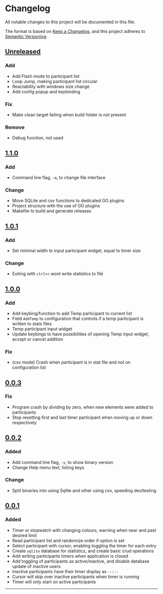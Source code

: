 # Changelog

All notable changes to this project will be documented in this file.

The format is based on [Keep a Changelog](https://keepachangelog.com/en/1.1.0/),
and this project adheres to [Semantic Versioning](https://semver.org/spec/v2.0.0.html).

## [Unreleased]

### Add

- Add Flash mode to participant list
- Loop Jump, making participant list circular
- Reactability with windows size change
- Add config popup and keybinding

### Fix

- Make clean target failing when build folder is not present

### Remove

- Debug function, not used

## [1.1.0]

### Add

- Command line flag, `-m`, to change file interface

### Change

- Move SQLite and csv functions to dedicated GO plugins
- Project structure with the use of GO plugins
- Makefile to build and generate releases

## [1.0.1]

### Add

- Set minimal width to input participant widget, equal to timer size

### Change

- Exiting with `ctrl+c` wont write statistics to file

## [1.0.0]

### Add

- Add keybing/function to add Temp participant to current list
- Field `AddTemp` to configuration that controls if a temp participant is written to stats files
- Temp participant input widget
- Update keybings to have possibilities of opening Temp input widget, accept or cancel addition

### Fix

- (csv mode) Crash when participant is in stat file and not on configuration list

## [0.0.3]

### Fix

- Program crash by dividing by zero, when new elements were added to participants
- Stop resetting first and last timer participant when moving up or down respectively

## [0.0.2]

### Added

- Add command line flag, `-v`, to show binary version
- Change Help menu text, listing keys

### Change

- Split binaries into using Sqlite and other using csv, speeding dev/testing

## [0.0.1]

### Added

- Timer or stopwatch with changing colours, warning when near and past desired limit
- Read participant list and randomize order if option is set
- Select participant with cursor, enabling toggling the timer for each entry
- Create `sqlite` database for statistics, and create basic crud operations
- Add writing participants timers when application is closed
- Add toggling of participants as active/inactive, and disable database update of inactive users
- Inactive participants have their timer display as `--:--`
- Cursor will skip over inactive participants when timer is running
- Timer will only start on active participants

---

[unreleased]: https://github.com/danielpafonso/daily-timer/compare/v1.1.0...HEAD
[1.1.0]: https://github.com/danielpafonso/daily-timer/releases/tag/v1.1.0
[1.0.1]: https://github.com/danielpafonso/daily-timer/releases/tag/v1.0.1
[1.0.0]: https://github.com/danielpafonso/daily-timer/releases/tag/v1.0.0
[0.0.3]: https://github.com/danielpafonso/daily-timer/releases/tag/v0.0.3
[0.0.2]: https://github.com/danielpafonso/daily-timer/releases/tag/v0.0.2
[0.0.1]: https://github.com/danielpafonso/daily-timer/releases/tag/v0.0.1
